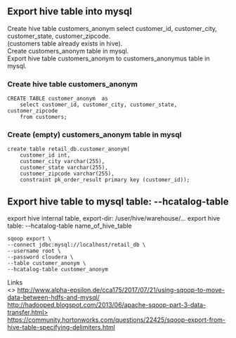 ## Export hive table into mysql

Create hive table customers_anonym select customer_id, customer_city, customer_state, customer_zipcode.  
(customers table already exists in hive).  
Create customers_anonym table in mysql.  
Export hive table customers_anonym to customers_anonymus table in mysql.   

### Create hive table customers_anonym
```
CREATE TABLE customer_anonym  as
    select customer_id, customer_city, customer_state, customer_zipcode
    from customers;
```

### Create (empty) customers_anonym table in mysql
```
create table retail_db.customer_anonym(
    customer_id int,
    customer_city varchar(255), 
    customer_state varchar(255), 
    customer_zipcode varchar(255),
    constraint pk_order_result primary key (customer_id));
```


## Export hive table to mysql table: --hcatalog-table
export hive internal table, export-dir: /user/hive/warehouse/...
export hive table: --hcatalog-table name_of_hive_table

```
sqoop export \
--connect jdbc:mysql://localhost/retail_db \
--username root \
--password cloudera \
--table customer_anonym \
--hcatalog-table customer_anonym
```

Links  
<> http://www.alpha-epsilon.de/cca175/2017/07/21/using-sqoop-to-move-data-between-hdfs-and-mysql/
http://hadooped.blogspot.com/2013/06/apache-sqoop-part-3-data-transfer.html>
https://community.hortonworks.com/questions/22425/sqoop-export-from-hive-table-specifying-delimiters.html
